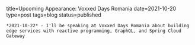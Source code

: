 
title=Upcoming Appearance: Voxxed Days Romania
date=2021-10-20
type=post
tags=blog
status=published
~~~~~~
*2021-10-22* - I'll be speaking at Voxxed Days Romania about building edge services with reactive programming, GraphQL, and Spring Cloud Gateway
            